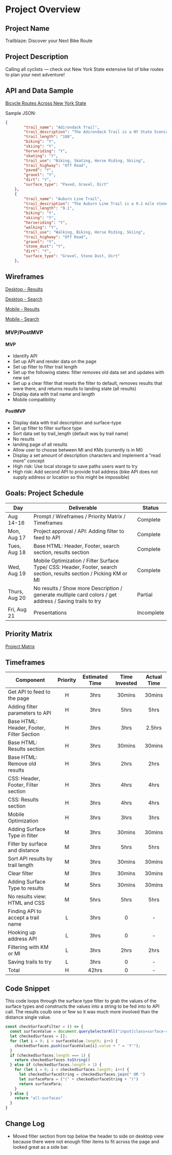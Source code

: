 # Project Overview

## Project Name

Trailblaze: Discover your Next Bike Route

## Project Description

Calling all cyclists — check out New York State extensive list of bike routes to plan your next adventure!

## API and Data Sample

[Bicycle Routes Across New York State](https://dev.socrata.com/foundry/data.ny.gov/7bg2-3faq)

Sample JSON:
```json
{
        "trail_name": "Adirondack Trail",
        "trail_description": "The Adirondack Trail is a NY State Scenic Byway.  Running from the southern to the northern border of the Adirondacks, there are plenty of roadside views through the Adirondack Park.",
        "trail_length": "188",
        "biking": "Y",
        "skiing": "Y",
        "horseriding": "Y",
        "skating": "Y",
        "trail_use": "Biking, Skating, Horse Riding, Skiing",
        "trail_highway": "Off Road",
        "paved": "Y",
        "gravel": "Y",
        "dirt": "Y",
        "surface_type": "Paved, Gravel, Dirt"
    },
    {
        "trail_name": "Auburn Line Trail",
        "trail_description": "The Auburn Line Trail is a 9.1 mile stone dust surface rail-trail which extends from Probst Road to Mertensia Road.",
        "trail_length": "9.1",
        "biking": "Y",
        "skiing": "Y",
        "horseriding": "Y",
        "walking": "Y",
        "trail_use": "Walking, Biking, Horse Riding, Skiing",
        "trail_highway": "Off Road",
        "gravel": "Y",
        "stone_dust": "Y",
        "dirt": "Y",
        "surface_type": "Gravel, Stone Dust, Dirt"
    },
```

## Wireframes

[Desktop - Results](https://res.cloudinary.com/dgy8sdrsq/image/upload/v1597510742/Desktop%20with%20Results.png)

[Desktop - Search](https://res.cloudinary.com/dgy8sdrsq/image/upload/v1597510742/Desktop%20with%20Results%20-%20Search.png)

[Mobile - Results](https://res.cloudinary.com/dgy8sdrsq/image/upload/v1597510741/Mobile%20with%20Results.png)

[Mobile - Search](https://res.cloudinary.com/dgy8sdrsq/image/upload/v1597510741/Mobile%20with%20Results%20-%20Search.png)

### MVP/PostMVP

#### MVP 

- Identify API 
- Set up API and render data on the page  
- Set up filter to filter trail length
- Set up the following states: filter removes old data set and updates with new set
- Set up a clear filter that resets the filter to default, removes results that were there, and returns results to landing state (all results)
- Display data with trail name and length 
- Mobile compatibility

#### PostMVP  

- Display data with trail description and surface-type
- Set up filter to filter surface type
- Sort data set by trail_length (default was by trail name)
- No results
- landing page of all results
- Allow user to choose between MI and KMs (currently is in MI)
- Display a set amount of description characters and implement a "read more" concept
- High risk: Use local storage to save paths users want to try
- High risk: Add second API to provide trail address (bike API does not supply address or location so this might be impossible)

## Goals: Project Schedule

|  Day |Deliverable| Status
|---|---| ---|
|Aug 14-16| Prompt / Wireframes / Priority Matrix / Timeframes | Complete
|Mon, Aug 17|Project approval / API: Adding filter to feed to API| Complete
|Tues, Aug 18|Base HTML: Header, Footer, search section, results section| Complete
|Wed, Aug 19|Mobile Optimization / Filter Surface Type/ CSS: Header, Footer, search section, results section / Picking KM or MI| Complete
|Thurs, Aug 20| No results / Show more Description / generate multiple card colors / get address / Saving trails to try | Partial
|Fri, Aug 21| Presentations | Incomplete

## Priority Matrix

[Project Matrix](https://res.cloudinary.com/dgy8sdrsq/image/upload/v1597668585/LaCasse%20-%20BikeTrailFinder%20Project%20Matrix.png)

## Timeframes

| Component | Priority | Estimated Time | Time Invested | Actual Time |
| --- | :---: |  :---: | :---: | :---: |
| Get API to feed to the page | H | 3hrs| 30mins | 30mins |
| Adding filter parameters to API | H | 3hrs| 5hrs | 5hrs |
| Base HTML: Header, Footer, Filter Section| H | 3hrs| 3hrs | 2.5hrs |
| Base HTML: Results section| H | 3hrs| 30mins | 30mins |
| Base HTML: Remove old results| H | 3hrs| 2hrs | 2hrs |
| CSS: Header, Footer, Filter section| H | 3hrs| 4hrs | 4hrs |
| CSS: Results section| H | 3hrs| 4hrs | 4hrs |
| Mobile Optimization | H | 3hrs| 3hrs | 3hrs |
| Adding Surface Type in filter| M | 3hrs| 30mins | 30mins |
| Filter by surface and distance | M | 3hrs| 5hrs | 5hrs |
| Sort API results by trail length | M | 3hrs| 30mins | 30mins |
| Clear filter | M | 3hrs| 30mins | 30mins |
| Adding Surface Type to results| M | 5hrs| 30mins | 30mins |
| No results view: HTML and CSS| M | 5hrs| 5hrs | 5hrs |
| Finding API to accept a trail name| L | 3hrs| 0 | - |
| Hooking up address API| L | 3hrs| 0 | - |
| Filtering with KM or MI| L | 3hrs| 2hrs | 2hrs |
| Saving trails to try | L | 3hrs| 0 | - |
| Total | H | 42hrs| 0 | - |


## Code Snippet

This code loops through the surface type filter to grab the values of the surface types and constructs the values into a string to be fed into to API call. The results coulb one or few so it was much more involved than the distance single value. 

```Javascript
const checkSurfaceFilter = () => {
  const surfaceValue = document.querySelectorAll("input[class=surface-checkbox]:checked");
  let checkedSurfaces = [];
  for (let i = 0; i < surfaceValue.length; i++) {
    checkedSurfaces.push(surfaceValue[i].value + " = 'Y'");
  }
  if (checkedSurfaces.length === 1) {
    return checkedSurfaces.toString()
  } else if (checkedSurfaces.length > 1) {
    for (let i = 0; i < checkedSurfaces.length; i++) {
      let checkedSurfaceString = checkedSurfaces.join(" OR ")
      let surfacePara = ("(" + checkedSurfaceString + ")")
      return surfacePara;
    }
  } else {
    return "all-surfaces"
  }
}
```

## Change Log
  
 - Moved fitler section from top below the header to side on desktop view because there were not enough filter items to fit across the page and looked great as a side bar. 
 
 
